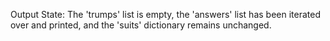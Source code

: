 Output State: The 'trumps' list is empty, the 'answers' list has been iterated over and printed, and the 'suits' dictionary remains unchanged.